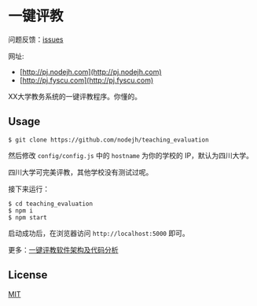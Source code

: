 # 一键评教

问题反馈：[issues](https://github.com/nodejh/teaching_evaluation/issues)

网址: 
  - [http://pj.nodejh.com](http://pj.nodejh.com)
  - [http://pj.fyscu.com](http://pj.fyscu.com)
  
XX大学教务系统的一键评教程序。你懂的。

## Usage

```
$ git clone https://github.com/nodejh/teaching_evaluation
```

然后修改 `config/config.js` 中的 `hostname` 为你的学校的 IP，默认为四川大学。

四川大学可完美评教，其他学校没有测试过呢。

接下来运行：

```
$ cd teaching_evaluation
$ npm i
$ npm start
```

启动成功后，在浏览器访问 `http://localhost:5000` 即可。


更多：[一键评教软件架构及代码分析](https://zhuanlan.zhihu.com/p/24651022)

## License

[MIT](https://github.com/nodejh/teaching_evaluation/blob/master/LICENSE.md)
